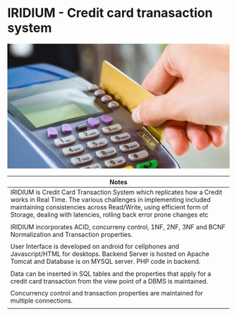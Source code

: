  # IRIDIUM -  Credit card tranasaction system 
 ![](https://github.com/thefr33radical/projects/blob/master/systems/IRIDIUM/Website/Iridium/credit%20card/images/1.jpg?raw=true)
 
| Notes |
| ------ |
| IRIDIUM is Credit Card Transaction System which replicates how a Credit works in Real Time. The various challenges in implementing included maintaining consistencies across Read/Write, using efficient form of Storage, dealing with latencies, rolling back error prone changes etc |
|      |
| IRIDIUM incorporates ACID, concurreny control, 1NF, 2NF, 3NF and BCNF Normalization and Transaction properties. |
|      |
| User Interface is developed on android for cellphones and Javascript/HTML for desktops. Backend Server is hosted on Apache Tomcat and Database is on MYSQL server. PHP code in backend. |
|      |
| Data can be inserted in SQL tables and the properties that apply for a credit card transaction from the view point of a DBMS is maintained. |
|      |
| Concurrency control and transaction properties are maintained for multiple connections. |
|      |
